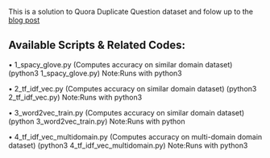This is a solution to Quora Duplicate Question dataset and folow up to the [blog
post](http://www.erogol.com/duplicate-question-detection-deep-learning/)

Available Scripts & Related Codes:
----------------------------------
• 1_spacy_glove.py 
(Computes accuracy on similar domain dataset)
(python3 1_spacy_glove.py) 
Note:Runs with python3

• 2_tf_idf_vec.py
(Computes accuracy on similar domain dataset)
(python3 2_tf_idf_vec.py) 
Note:Runs with python3

• 3_word2vec_train.py
(Computes accuracy on similar domain dataset)
(python 3_word2vec_train.py) 
Note:Runs with python

• 4_tf_idf_vec_multidomain.py
(Computes accuracy on multi-domain domain dataset)
(python3 4_tf_idf_vec_multidomain.py) 
Note:Runs with python3
